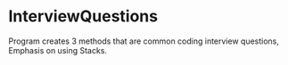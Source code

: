 # InterviewQuestions
Program creates 3 methods that are common coding interview questions, Emphasis on using Stacks.
